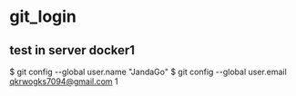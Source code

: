 # git_login
## test in server docker1

$ git config --global user.name "JandaGo"
$ git config --global user.email qkrwogks7094@gmail.com
1
